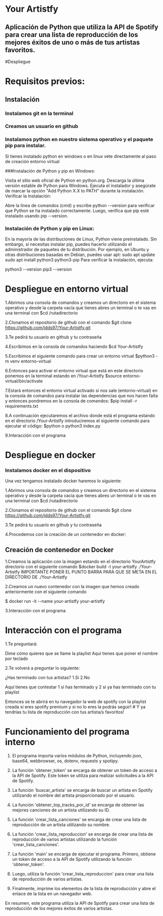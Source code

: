 # Your Artistfy
## Aplicación de Python que utiliza la API de Spotify para crear una lista de reproducción de los mejores éxitos de uno o más de tus artistas favoritos. 

#Despliegue

# Requisitos previos:
## Instalación 
### Instalamos git en la terminal 
### Creamos un usuario en github
### Instalamos python en nuestro sistema operativo y el paquete pip para instalar.
Si tienes instalado python en windows o en linux vete directamente al paso de creación entorno virtual

###Instalación de Python y pip en Windows:

Visita el sitio web oficial de Python en python.org.
Descarga la última versión estable de Python para Windows.
Ejecuta el instalador y asegúrate de marcar la opción "Add Python X.X to PATH" durante la instalación.
Verificar la Instalación:

Abre la línea de comandos (cmd) y escribe python --version para verificar que Python se ha instalado correctamente.
Luego, verifica que pip esté instalado usando pip --version.

### Instalación de Python y pip en Linux:
En la mayoría de las distribuciones de Linux, Python viene preinstalado. Sin embargo, si necesitas instalar pip, puedes hacerlo utilizando el administrador de paquetes de tu distribución. Por ejemplo, en Ubuntu y otras distribuciones basadas en Debian, puedes usar apt:
sudo apt update
sudo apt install python3 python3-pip
Para verificar la instalación, ejecuta:

python3 --version
pip3 --version


# Despliegue en entorno virtual 

1.Abrimos una consola de comandos y creamos un directorio en el sistema operativo y desde la carpeta vacía que tienes abres un terminal o te vas en una terminal con $cd /rutadirectorio

2.Clonamos el repositorio de github con el comando $git clone https://github.com/jdds97/Your-Artistfy.git

3.Te pedirá tu usuario en github y tu contraseña

4.Escribimos en la consola de comandos haciendo 
$cd Your-Artistfy

5.Escribimos el siguiente comando para crear un entorno virtual
$python3 -m venv entorno-virtual

6.Entonces para activar el entorno virtual que está en este directorio ponemos en la terminal estando en /Your-Artistfy 
$source entorno-virtual/bin/activate

7.Estará entonces el entorno virtual activado si nos sale (entorno-virtual) en la consola de comandos para instalar las dependencias que nos hacen falta y entonces pondremos en la consola de comandos:
$pip install -r requirements.txt  

8.A continuación ejecutaremos el archivo donde está el programa estando en el directorio /Your-Artistfy introduciremos el siguiente comando para ejecutar el código:
$python o python3 index.py 

9.Interacción con el programa

# Despliegue en docker 
### Instalamos docker en el dispositivo 
Una vez tengamos instalado docker haremos lo siguiente:

1.Abrimos una consola de comandos y creamos un directorio en el sistema operativo y desde la carpeta vacía que tienes abres un terminal o te vas en una terminal con $cd /rutadirectorio

2.Clonamos el repositorio de github con el comando $git clone https://github.com/jdds97/Your-Artistfy.git

3.Te pedirá tu usuario en github y tu contraseña

4.Procedemos con la creación de un contenedor en docker:

## Creación de contenedor en  Docker

1.Creamos la aplicación con la imagen estando en el directorio YourArtistfy directorio con el siguiente comando 
$docker build -t your-artistfy ./Your-Artistfy 
IMPORTANTE PONER EL PUNTO BARRA PARA QUE SE META EN EL DIRECTORIO DE ./Your-Artistfy  


2.Creamos un nuevo contenedor con la imagen que hemos creado anteriormente con el siguiente comando

$ docker run -it --name your-artistfy your-artistfy

3.Interacción con el programa
# Interacción con el programa 
1.Te preguntará:

<p>
Dime cómo quieres que se llame la playlist
Aquí tienes que poner el nombre por teclado 
</p>

2.Te volverá a preguntar lo siguiente:

<p>¿Has terminado con tus artistas?
1.Si
2.No

Aquí tienes que contestar 1 si has terminado y 2 si ya has terminado con tu playlist
</p>
Entonces se te abrirá en tu navegador la web de spotify con la playlist creada si eres spotify premium y si no lo eres la podrás seguir!
# Y ya tendrías tu lista de reproducción con tus artista/s favoritos!

# Funcionamiento del programa interno

1. El programa importa varios módulos de Python, incluyendo json, base64, webbrowser, os, dotenv, requests y spotipy.

2. La función 'obtener_token' se encarga de obtener un token de acceso a la API de Spotify. Este token se utiliza para realizar solicitudes a la API de Spotify.

3. La función 'buscar_artista' se encarga de buscar un artista en Spotify utilizando el nombre del artista proporcionado por el usuario.

4. La función 'obtener_top_tracks_por_id' se encarga de obtener las mejores canciones de un artista utilizando su ID.

5. La función 'crear_lista_canciones' se encarga de crear una lista de reproducción de un artista utilizando su nombre.

6. La función 'crear_lista_reproduccion' se encarga de crear una lista de reproducción de varios artistas utilizando la función 'crear_lista_canciones'.

7. La función 'main' se encarga de ejecutar el programa. Primero, obtiene un token de acceso a la API de Spotify utilizando la función 'obtener_token'.

8. Luego, utiliza la función 'crear_lista_reproduccion' para crear una lista de reproducción de varios artistas.

9.  Finalmente, imprime los elementos de la lista de reproducción y abre el enlace de la lista en un navegador web.


En resumen, este programa utiliza la API de Spotify para crear una lista de reproducción de los mejores éxitos de varios artistas.

